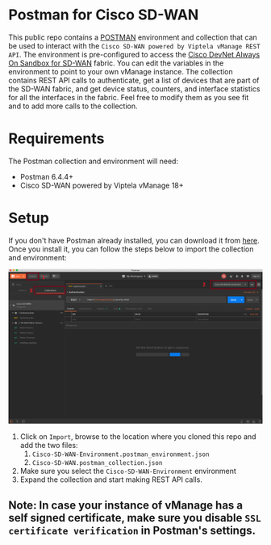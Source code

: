 # Postman for Cisco SD-WAN

This public repo contains a [POSTMAN](https://getpostman.com) environment and collection that can be used to interact with the `Cisco SD-WAN powered by Viptela vManage REST API`. The environment is pre-configured to access the [Cisco DevNet Always On Sandbox for SD-WAN](https://sandboxsdwan.cisco.com:8443) fabric. You can edit the variables in the environment to point to your own vManage instance. The collection contains REST API calls to authenticate, get a list of devices that are part of the SD-WAN fabric, and get device status, counters, and interface statistics for all the interfaces in the fabric. Feel free to modify them as you see fit and to add more calls to the collection.

# Requirements

The Postman collection and environment will need:
* Postman 6.4.4+
* Cisco SD-WAN powered by Viptela vManage 18+

# Setup

If you don't have Postman already installed, you can download it from [here](https://getpostman.com). Once you install it, you can follow the steps below to import the collection and environment:

![Postman Image](./postman.png)

1. Click on `Import`, browse to the location where you cloned this repo and add the two files:
    1. `Cisco-SD-WAN-Environment.postman_environment.json`
    2. `Cisco-SD-WAN.postman_collection.json`
2. Make sure you select the `Cisco-SD-WAN-Environment` environment
3. Expand the collection and start making REST API calls.

## Note: In case your instance of vManage has a self signed certificate, make sure you disable `SSL certificate verification` in Postman's settings.
